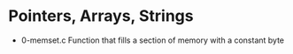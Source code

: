 # Pointers, Arrays, Strings
- 0-memset.c
  Function that fills a section of memory with a constant byte